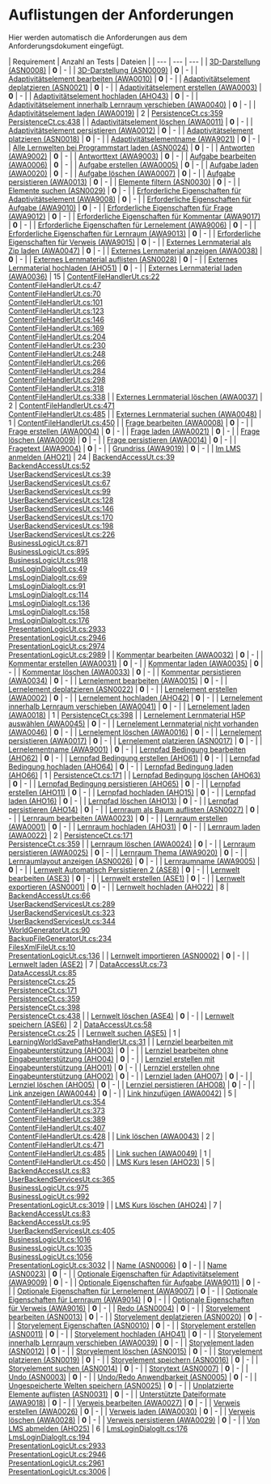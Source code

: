 # Auflistungen der Anforderungen

Hier werden automatisch die Anforderungen aus dem Anforderungsdokument eingefügt.

[//]: # (Script-Start)
| Requirement | Anzahl an Tests | Dateien |
| --- | --- | --- |
| [3D-Darstellung (ASN0008)](ASN0008.md) | **0** | - |
| [3D-Darstellung (ASN0009)](ASN0009.md) | **0** | - |
| [Adaptivitätselement bearbeiten (AWA0010)](AWA0010.md) | **0** | - |
| [Adaptivitätselement deplatzieren (ASN0021)](ASN0021.md) | **0** | - |
| [Adaptivitätselement erstellen (AWA0003)](AWA0003.md) | **0** | - |
| [Adaptivitätselement hochladen (AHO43)](AHO43.md) | **0** | - |
| [Adaptivitätselement innerhalb Lernraum verschieben (AWA0040)](AWA0040.md) | **0** | - |
| [Adaptivitätselement laden (AWA0019)](AWA0019.md) | 2 | [PersistenceCt.cs:359](https://github.com/ProjektAdLer/Autorentool/blob/main/DataAccessTest/Persistence/PersistenceCt.cs#L359)<br/>[PersistenceCt.cs:438](https://github.com/ProjektAdLer/Autorentool/blob/main/DataAccessTest/Persistence/PersistenceCt.cs#L438) |
| [Adaptivitätselement löschen (AWA0011)](AWA0011.md) | **0** | - |
| [Adaptivitätselement persistieren (AWA0012)](AWA0012.md) | **0** | - |
| [Adaptivitätselement platzieren (ASN0018)](ASN0018.md) | **0** | - |
| [Adaptivitätselementname (AWA9021)](AWA9021.md) | **0** | - |
| [Alle Lernwelten bei Programmstart laden (ASN0024)](ASN0024.md) | **0** | - |
| [Antworten (AWA9002)](AWA9002.md) | **0** | - |
| [Antworttext (AWA9003)](AWA9003.md) | **0** | - |
| [Aufgabe bearbeiten (AWA0006)](AWA0006.md) | **0** | - |
| [Aufgabe erstellen (AWA0005)](AWA0005.md) | **0** | - |
| [Aufgabe laden (AWA0020)](AWA0020.md) | **0** | - |
| [Aufgabe löschen (AWA0007)](AWA0007.md) | **0** | - |
| [Aufgabe persistieren (AWA0013)](AWA0013.md) | **0** | - |
| [Elemente filtern (ASN0030)](ASN0030.md) | **0** | - |
| [Elemente suchen (ASN0029)](ASN0029.md) | **0** | - |
| [Erforderliche Eigenschaften für Adaptivitätselement (AWA9008)](AWA9008.md) | **0** | - |
| [Erforderliche Eigenschaften für Aufgabe (AWA9010)](AWA9010.md) | **0** | - |
| [Erforderliche Eigenschaften für Frage (AWA9012)](AWA9012.md) | **0** | - |
| [Erforderliche Eigenschaften für Kommentar (AWA9017)](AWA9017.md) | **0** | - |
| [Erforderliche Eigenschaften für Lernelement (AWA9006)](AWA9006.md) | **0** | - |
| [Erforderliche Eigenschaften für Lernraum (AWA9013)](AWA9013.md) | **0** | - |
| [Erforderliche Eigenschaften für Verweis (AWA9015)](AWA9015.md) | **0** | - |
| [Externes Lernmaterial als Zip laden (AWA0047)](AWA0047.md) | **0** | - |
| [Externes Lernmaterial anzeigen (AWA0038)](AWA0038.md) | **0** | - |
| [Externes Lernmaterial auflisten (ASN0028)](ASN0028.md) | **0** | - |
| [Externes Lernmaterial hochladen (AHO51)](AHO51.md) | **0** | - |
| [Externes Lernmaterial laden (AWA0036)](AWA0036.md) | 15 | [ContentFileHandlerUt.cs:22](https://github.com/ProjektAdLer/Autorentool/blob/main/DataAccessTest/Persistence/ContentFileHandlerUt.cs#L22)<br/>[ContentFileHandlerUt.cs:47](https://github.com/ProjektAdLer/Autorentool/blob/main/DataAccessTest/Persistence/ContentFileHandlerUt.cs#L47)<br/>[ContentFileHandlerUt.cs:70](https://github.com/ProjektAdLer/Autorentool/blob/main/DataAccessTest/Persistence/ContentFileHandlerUt.cs#L70)<br/>[ContentFileHandlerUt.cs:101](https://github.com/ProjektAdLer/Autorentool/blob/main/DataAccessTest/Persistence/ContentFileHandlerUt.cs#L101)<br/>[ContentFileHandlerUt.cs:123](https://github.com/ProjektAdLer/Autorentool/blob/main/DataAccessTest/Persistence/ContentFileHandlerUt.cs#L123)<br/>[ContentFileHandlerUt.cs:146](https://github.com/ProjektAdLer/Autorentool/blob/main/DataAccessTest/Persistence/ContentFileHandlerUt.cs#L146)<br/>[ContentFileHandlerUt.cs:169](https://github.com/ProjektAdLer/Autorentool/blob/main/DataAccessTest/Persistence/ContentFileHandlerUt.cs#L169)<br/>[ContentFileHandlerUt.cs:204](https://github.com/ProjektAdLer/Autorentool/blob/main/DataAccessTest/Persistence/ContentFileHandlerUt.cs#L204)<br/>[ContentFileHandlerUt.cs:230](https://github.com/ProjektAdLer/Autorentool/blob/main/DataAccessTest/Persistence/ContentFileHandlerUt.cs#L230)<br/>[ContentFileHandlerUt.cs:248](https://github.com/ProjektAdLer/Autorentool/blob/main/DataAccessTest/Persistence/ContentFileHandlerUt.cs#L248)<br/>[ContentFileHandlerUt.cs:266](https://github.com/ProjektAdLer/Autorentool/blob/main/DataAccessTest/Persistence/ContentFileHandlerUt.cs#L266)<br/>[ContentFileHandlerUt.cs:284](https://github.com/ProjektAdLer/Autorentool/blob/main/DataAccessTest/Persistence/ContentFileHandlerUt.cs#L284)<br/>[ContentFileHandlerUt.cs:298](https://github.com/ProjektAdLer/Autorentool/blob/main/DataAccessTest/Persistence/ContentFileHandlerUt.cs#L298)<br/>[ContentFileHandlerUt.cs:318](https://github.com/ProjektAdLer/Autorentool/blob/main/DataAccessTest/Persistence/ContentFileHandlerUt.cs#L318)<br/>[ContentFileHandlerUt.cs:338](https://github.com/ProjektAdLer/Autorentool/blob/main/DataAccessTest/Persistence/ContentFileHandlerUt.cs#L338) |
| [Externes Lernmaterial löschen (AWA0037)](AWA0037.md) | 2 | [ContentFileHandlerUt.cs:471](https://github.com/ProjektAdLer/Autorentool/blob/main/DataAccessTest/Persistence/ContentFileHandlerUt.cs#L471)<br/>[ContentFileHandlerUt.cs:485](https://github.com/ProjektAdLer/Autorentool/blob/main/DataAccessTest/Persistence/ContentFileHandlerUt.cs#L485) |
| [Externes Lernmaterial suchen (AWA0048)](AWA0048.md) | 1 | [ContentFileHandlerUt.cs:450](https://github.com/ProjektAdLer/Autorentool/blob/main/DataAccessTest/Persistence/ContentFileHandlerUt.cs#L450) |
| [Frage bearbeiten (AWA0008)](AWA0008.md) | **0** | - |
| [Frage erstellen (AWA0004)](AWA0004.md) | **0** | - |
| [Frage laden (AWA0021)](AWA0021.md) | **0** | - |
| [Frage löschen (AWA0009)](AWA0009.md) | **0** | - |
| [Frage persistieren (AWA0014)](AWA0014.md) | **0** | - |
| [Fragetext (AWA9004)](AWA9004.md) | **0** | - |
| [Grundriss (AWA9019)](AWA9019.md) | **0** | - |
| [Im LMS anmelden (AHO21)](AHO21.md) | 24 | [BackendAccessUt.cs:39](https://github.com/ProjektAdLer/Autorentool/blob/main/BackendAccessTest/API/BackendAccessUt.cs#L39)<br/>[BackendAccessUt.cs:52](https://github.com/ProjektAdLer/Autorentool/blob/main/BackendAccessTest/API/BackendAccessUt.cs#L52)<br/>[UserBackendServicesUt.cs:39](https://github.com/ProjektAdLer/Autorentool/blob/main/BackendAccessTest/BackendServices/UserBackendServicesUt.cs#L39)<br/>[UserBackendServicesUt.cs:67](https://github.com/ProjektAdLer/Autorentool/blob/main/BackendAccessTest/BackendServices/UserBackendServicesUt.cs#L67)<br/>[UserBackendServicesUt.cs:99](https://github.com/ProjektAdLer/Autorentool/blob/main/BackendAccessTest/BackendServices/UserBackendServicesUt.cs#L99)<br/>[UserBackendServicesUt.cs:128](https://github.com/ProjektAdLer/Autorentool/blob/main/BackendAccessTest/BackendServices/UserBackendServicesUt.cs#L128)<br/>[UserBackendServicesUt.cs:146](https://github.com/ProjektAdLer/Autorentool/blob/main/BackendAccessTest/BackendServices/UserBackendServicesUt.cs#L146)<br/>[UserBackendServicesUt.cs:170](https://github.com/ProjektAdLer/Autorentool/blob/main/BackendAccessTest/BackendServices/UserBackendServicesUt.cs#L170)<br/>[UserBackendServicesUt.cs:198](https://github.com/ProjektAdLer/Autorentool/blob/main/BackendAccessTest/BackendServices/UserBackendServicesUt.cs#L198)<br/>[UserBackendServicesUt.cs:226](https://github.com/ProjektAdLer/Autorentool/blob/main/BackendAccessTest/BackendServices/UserBackendServicesUt.cs#L226)<br/>[BusinessLogicUt.cs:871](https://github.com/ProjektAdLer/Autorentool/blob/main/BusinessLogicTest/API/BusinessLogicUt.cs#L871)<br/>[BusinessLogicUt.cs:895](https://github.com/ProjektAdLer/Autorentool/blob/main/BusinessLogicTest/API/BusinessLogicUt.cs#L895)<br/>[BusinessLogicUt.cs:918](https://github.com/ProjektAdLer/Autorentool/blob/main/BusinessLogicTest/API/BusinessLogicUt.cs#L918)<br/>[LmsLoginDialogIt.cs:49](https://github.com/ProjektAdLer/Autorentool/blob/main/IntegrationTest/Dialogues/LmsLoginDialogIt.cs#L49)<br/>[LmsLoginDialogIt.cs:69](https://github.com/ProjektAdLer/Autorentool/blob/main/IntegrationTest/Dialogues/LmsLoginDialogIt.cs#L69)<br/>[LmsLoginDialogIt.cs:91](https://github.com/ProjektAdLer/Autorentool/blob/main/IntegrationTest/Dialogues/LmsLoginDialogIt.cs#L91)<br/>[LmsLoginDialogIt.cs:114](https://github.com/ProjektAdLer/Autorentool/blob/main/IntegrationTest/Dialogues/LmsLoginDialogIt.cs#L114)<br/>[LmsLoginDialogIt.cs:136](https://github.com/ProjektAdLer/Autorentool/blob/main/IntegrationTest/Dialogues/LmsLoginDialogIt.cs#L136)<br/>[LmsLoginDialogIt.cs:158](https://github.com/ProjektAdLer/Autorentool/blob/main/IntegrationTest/Dialogues/LmsLoginDialogIt.cs#L158)<br/>[LmsLoginDialogIt.cs:176](https://github.com/ProjektAdLer/Autorentool/blob/main/IntegrationTest/Dialogues/LmsLoginDialogIt.cs#L176)<br/>[PresentationLogicUt.cs:2933](https://github.com/ProjektAdLer/Autorentool/blob/main/PresentationTest/PresentationLogic/API/PresentationLogicUt.cs#L2933)<br/>[PresentationLogicUt.cs:2946](https://github.com/ProjektAdLer/Autorentool/blob/main/PresentationTest/PresentationLogic/API/PresentationLogicUt.cs#L2946)<br/>[PresentationLogicUt.cs:2974](https://github.com/ProjektAdLer/Autorentool/blob/main/PresentationTest/PresentationLogic/API/PresentationLogicUt.cs#L2974)<br/>[PresentationLogicUt.cs:2989](https://github.com/ProjektAdLer/Autorentool/blob/main/PresentationTest/PresentationLogic/API/PresentationLogicUt.cs#L2989) |
| [Kommentar bearbeiten (AWA0032)](AWA0032.md) | **0** | - |
| [Kommentar erstellen (AWA0031)](AWA0031.md) | **0** | - |
| [Kommentar laden (AWA0035)](AWA0035.md) | **0** | - |
| [Kommentar löschen (AWA0033)](AWA0033.md) | **0** | - |
| [Kommentar persistieren (AWA0034)](AWA0034.md) | **0** | - |
| [Lernelement bearbeiten (AWA0015)](AWA0015.md) | **0** | - |
| [Lernelement deplatzieren (ASN0022)](ASN0022.md) | **0** | - |
| [Lernelement erstellen (AWA0002)](AWA0002.md) | **0** | - |
| [Lernelement hochladen (AHO42)](AHO42.md) | **0** | - |
| [Lernelement innerhalb Lernraum verschieben (AWA0041)](AWA0041.md) | **0** | - |
| [Lernelement laden (AWA0018)](AWA0018.md) | 1 | [PersistenceCt.cs:398](https://github.com/ProjektAdLer/Autorentool/blob/main/DataAccessTest/Persistence/PersistenceCt.cs#L398) |
| [Lernelement Lernmaterial H5P auswählen (AWA0045)](AWA0045.md) | **0** | - |
| [Lernelement Lernmaterial nicht vorhanden (AWA0046)](AWA0046.md) | **0** | - |
| [Lernelement löschen (AWA0016)](AWA0016.md) | **0** | - |
| [Lernelement persistieren (AWA0017)](AWA0017.md) | **0** | - |
| [Lernelement platzieren (ASN0017)](ASN0017.md) | **0** | - |
| [Lernelementname (AWA9001)](AWA9001.md) | **0** | - |
| [Lernpfad Bedingung bearbeiten (AHO62)](AHO62.md) | **0** | - |
| [Lernpfad Bedingung erstellen (AHO61)](AHO61.md) | **0** | - |
| [Lernpfad Bedingung hochladen (AHO64)](AHO64.md) | **0** | - |
| [Lernpfad Bedingung laden (AHO66)](AHO66.md) | 1 | [PersistenceCt.cs:171](https://github.com/ProjektAdLer/Autorentool/blob/main/DataAccessTest/Persistence/PersistenceCt.cs#L171) |
| [Lernpfad Bedingung löschen (AHO63)](AHO63.md) | **0** | - |
| [Lernpfad Bedingung persistieren (AHO65)](AHO65.md) | **0** | - |
| [Lernpfad erstellen (AHO11)](AHO11.md) | **0** | - |
| [Lernpfad hochladen (AHO15)](AHO15.md) | **0** | - |
| [Lernpfad laden (AHO16)](AHO16.md) | **0** | - |
| [Lernpfad löschen (AHO13)](AHO13.md) | **0** | - |
| [Lernpfad persistieren (AHO14)](AHO14.md) | **0** | - |
| [Lernraum als Baum auflisten (ASN0027)](ASN0027.md) | **0** | - |
| [Lernraum bearbeiten (AWA0023)](AWA0023.md) | **0** | - |
| [Lernraum erstellen (AWA0001)](AWA0001.md) | **0** | - |
| [Lernraum hochladen (AHO31)](AHO31.md) | **0** | - |
| [Lernraum laden (AWA0022)](AWA0022.md) | 2 | [PersistenceCt.cs:171](https://github.com/ProjektAdLer/Autorentool/blob/main/DataAccessTest/Persistence/PersistenceCt.cs#L171)<br/>[PersistenceCt.cs:359](https://github.com/ProjektAdLer/Autorentool/blob/main/DataAccessTest/Persistence/PersistenceCt.cs#L359) |
| [Lernraum löschen (AWA0024)](AWA0024.md) | **0** | - |
| [Lernraum persistieren (AWA0025)](AWA0025.md) | **0** | - |
| [Lernraum Thema (AWA9020)](AWA9020.md) | **0** | - |
| [Lernraumlayout anzeigen (ASN0026)](ASN0026.md) | **0** | - |
| [Lernraumname (AWA9005)](AWA9005.md) | **0** | - |
| [Lernwelt Automatisch Persistieren 2 (ASE8)](ASE8.md) | **0** | - |
| [Lernwelt bearbeiten (ASE3)](ASE3.md) | **0** | - |
| [Lernwelt erstellen (ASE1)](ASE1.md) | **0** | - |
| [Lernwelt exportieren (ASN0001)](ASN0001.md) | **0** | - |
| [Lernwelt hochladen (AHO22)](AHO22.md) | 8 | [BackendAccessUt.cs:66](https://github.com/ProjektAdLer/Autorentool/blob/main/BackendAccessTest/API/BackendAccessUt.cs#L66)<br/>[UserBackendServicesUt.cs:289](https://github.com/ProjektAdLer/Autorentool/blob/main/BackendAccessTest/BackendServices/UserBackendServicesUt.cs#L289)<br/>[UserBackendServicesUt.cs:323](https://github.com/ProjektAdLer/Autorentool/blob/main/BackendAccessTest/BackendServices/UserBackendServicesUt.cs#L323)<br/>[UserBackendServicesUt.cs:344](https://github.com/ProjektAdLer/Autorentool/blob/main/BackendAccessTest/BackendServices/UserBackendServicesUt.cs#L344)<br/>[WorldGeneratorUt.cs:90](https://github.com/ProjektAdLer/Autorentool/blob/main/GeneratorTest/API/WorldGeneratorUt.cs#L90)<br/>[BackupFileGeneratorUt.cs:234](https://github.com/ProjektAdLer/Autorentool/blob/main/GeneratorTest/WorldExport/BackupFileGeneratorUt.cs#L234)<br/>[FilesXmlFileUt.cs:10](https://github.com/ProjektAdLer/Autorentool/blob/main/GeneratorTest/XmlClasses/Entities/Files.xml/FilesXmlFileUt.cs#L10)<br/>[PresentationLogicUt.cs:136](https://github.com/ProjektAdLer/Autorentool/blob/main/PresentationTest/PresentationLogic/API/PresentationLogicUt.cs#L136) |
| [Lernwelt importieren (ASN0002)](ASN0002.md) | **0** | - |
| [Lernwelt laden (ASE2)](ASE2.md) | 7 | [DataAccessUt.cs:73](https://github.com/ProjektAdLer/Autorentool/blob/main/DataAccessTest/API/DataAccessUt.cs#L73)<br/>[DataAccessUt.cs:85](https://github.com/ProjektAdLer/Autorentool/blob/main/DataAccessTest/API/DataAccessUt.cs#L85)<br/>[PersistenceCt.cs:25](https://github.com/ProjektAdLer/Autorentool/blob/main/DataAccessTest/Persistence/PersistenceCt.cs#L25)<br/>[PersistenceCt.cs:171](https://github.com/ProjektAdLer/Autorentool/blob/main/DataAccessTest/Persistence/PersistenceCt.cs#L171)<br/>[PersistenceCt.cs:359](https://github.com/ProjektAdLer/Autorentool/blob/main/DataAccessTest/Persistence/PersistenceCt.cs#L359)<br/>[PersistenceCt.cs:398](https://github.com/ProjektAdLer/Autorentool/blob/main/DataAccessTest/Persistence/PersistenceCt.cs#L398)<br/>[PersistenceCt.cs:438](https://github.com/ProjektAdLer/Autorentool/blob/main/DataAccessTest/Persistence/PersistenceCt.cs#L438) |
| [Lernwelt löschen (ASE4)](ASE4.md) | **0** | - |
| [Lernwelt speichern (ASE6)](ASE6.md) | 2 | [DataAccessUt.cs:58](https://github.com/ProjektAdLer/Autorentool/blob/main/DataAccessTest/API/DataAccessUt.cs#L58)<br/>[PersistenceCt.cs:25](https://github.com/ProjektAdLer/Autorentool/blob/main/DataAccessTest/Persistence/PersistenceCt.cs#L25) |
| [Lernwelt suchen (ASE5)](ASE5.md) | 1 | [LearningWorldSavePathsHandlerUt.cs:31](https://github.com/ProjektAdLer/Autorentool/blob/main/DataAccessTest/Persistence/LearningWorldSavePathsHandlerUt.cs#L31) |
| [Lernziel bearbeiten mit Eingabeunterstützung (AHO03)](AHO03.md) | **0** | - |
| [Lernziel bearbeiten ohne Eingabeunterstützung (AHO04)](AHO04.md) | **0** | - |
| [Lernziel erstellen mit Eingabeunterstützung (AHO01)](AHO01.md) | **0** | - |
| [Lernziel erstellen ohne Eingabeunterstützung (AHO02)](AHO02.md) | **0** | - |
| [Lernziel laden (AHO07)](AHO07.md) | **0** | - |
| [Lernziel löschen (AHO05)](AHO05.md) | **0** | - |
| [Lernziel persistieren (AHO08)](AHO08.md) | **0** | - |
| [Link anzeigen (AWA0044)](AWA0044.md) | **0** | - |
| [Link hinzufügen (AWA0042)](AWA0042.md) | 5 | [ContentFileHandlerUt.cs:354](https://github.com/ProjektAdLer/Autorentool/blob/main/DataAccessTest/Persistence/ContentFileHandlerUt.cs#L354)<br/>[ContentFileHandlerUt.cs:373](https://github.com/ProjektAdLer/Autorentool/blob/main/DataAccessTest/Persistence/ContentFileHandlerUt.cs#L373)<br/>[ContentFileHandlerUt.cs:389](https://github.com/ProjektAdLer/Autorentool/blob/main/DataAccessTest/Persistence/ContentFileHandlerUt.cs#L389)<br/>[ContentFileHandlerUt.cs:407](https://github.com/ProjektAdLer/Autorentool/blob/main/DataAccessTest/Persistence/ContentFileHandlerUt.cs#L407)<br/>[ContentFileHandlerUt.cs:428](https://github.com/ProjektAdLer/Autorentool/blob/main/DataAccessTest/Persistence/ContentFileHandlerUt.cs#L428) |
| [Link löschen (AWA0043)](AWA0043.md) | 2 | [ContentFileHandlerUt.cs:471](https://github.com/ProjektAdLer/Autorentool/blob/main/DataAccessTest/Persistence/ContentFileHandlerUt.cs#L471)<br/>[ContentFileHandlerUt.cs:485](https://github.com/ProjektAdLer/Autorentool/blob/main/DataAccessTest/Persistence/ContentFileHandlerUt.cs#L485) |
| [Link suchen (AWA0049)](AWA0049.md) | 1 | [ContentFileHandlerUt.cs:450](https://github.com/ProjektAdLer/Autorentool/blob/main/DataAccessTest/Persistence/ContentFileHandlerUt.cs#L450) |
| [LMS Kurs lesen (AHO23)](AHO23.md) | 5 | [BackendAccessUt.cs:83](https://github.com/ProjektAdLer/Autorentool/blob/main/BackendAccessTest/API/BackendAccessUt.cs#L83)<br/>[UserBackendServicesUt.cs:365](https://github.com/ProjektAdLer/Autorentool/blob/main/BackendAccessTest/BackendServices/UserBackendServicesUt.cs#L365)<br/>[BusinessLogicUt.cs:975](https://github.com/ProjektAdLer/Autorentool/blob/main/BusinessLogicTest/API/BusinessLogicUt.cs#L975)<br/>[BusinessLogicUt.cs:992](https://github.com/ProjektAdLer/Autorentool/blob/main/BusinessLogicTest/API/BusinessLogicUt.cs#L992)<br/>[PresentationLogicUt.cs:3019](https://github.com/ProjektAdLer/Autorentool/blob/main/PresentationTest/PresentationLogic/API/PresentationLogicUt.cs#L3019) |
| [LMS Kurs löschen (AHO24)](AHO24.md) | 7 | [BackendAccessUt.cs:83](https://github.com/ProjektAdLer/Autorentool/blob/main/BackendAccessTest/API/BackendAccessUt.cs#L83)<br/>[BackendAccessUt.cs:95](https://github.com/ProjektAdLer/Autorentool/blob/main/BackendAccessTest/API/BackendAccessUt.cs#L95)<br/>[UserBackendServicesUt.cs:405](https://github.com/ProjektAdLer/Autorentool/blob/main/BackendAccessTest/BackendServices/UserBackendServicesUt.cs#L405)<br/>[BusinessLogicUt.cs:1016](https://github.com/ProjektAdLer/Autorentool/blob/main/BusinessLogicTest/API/BusinessLogicUt.cs#L1016)<br/>[BusinessLogicUt.cs:1035](https://github.com/ProjektAdLer/Autorentool/blob/main/BusinessLogicTest/API/BusinessLogicUt.cs#L1035)<br/>[BusinessLogicUt.cs:1056](https://github.com/ProjektAdLer/Autorentool/blob/main/BusinessLogicTest/API/BusinessLogicUt.cs#L1056)<br/>[PresentationLogicUt.cs:3032](https://github.com/ProjektAdLer/Autorentool/blob/main/PresentationTest/PresentationLogic/API/PresentationLogicUt.cs#L3032) |
| [Name (ASN0006)](ASN0006.md) | **0** | - |
| [Name (ASN0023)](ASN0023.md) | **0** | - |
| [Optionale Eigenschaften für Adaptivitätselement (AWA9009)](AWA9009.md) | **0** | - |
| [Optionale Eigenschaften für Aufgabe (AWA9011)](AWA9011.md) | **0** | - |
| [Optionale Eigenschaften für Lernelement (AWA9007)](AWA9007.md) | **0** | - |
| [Optionale Eigenschaften für Lernraum (AWA9014)](AWA9014.md) | **0** | - |
| [Optionale Eigenschaften für Verweis (AWA9016)](AWA9016.md) | **0** | - |
| [Redo (ASN0004)](ASN0004.md) | **0** | - |
| [Storyelement bearbeiten (ASN0013)](ASN0013.md) | **0** | - |
| [Storyelement deplatzieren (ASN0020)](ASN0020.md) | **0** | - |
| [Storyelement Eigenschaften (ASN0010)](ASN0010.md) | **0** | - |
| [Storyelement erstellen (ASN0011)](ASN0011.md) | **0** | - |
| [Storyelement hochladen (AHO41)](AHO41.md) | **0** | - |
| [Storyelement innerhalb Lernraum verschieben (AWA0039)](AWA0039.md) | **0** | - |
| [Storyelement laden (ASN0012)](ASN0012.md) | **0** | - |
| [Storyelement löschen (ASN0015)](ASN0015.md) | **0** | - |
| [Storyelement platzieren (ASN0019)](ASN0019.md) | **0** | - |
| [Storyelement speichern (ASN0016)](ASN0016.md) | **0** | - |
| [Storyelement suchen (ASN0014)](ASN0014.md) | **0** | - |
| [Storytext (ASN0007)](ASN0007.md) | **0** | - |
| [Undo (ASN0003)](ASN0003.md) | **0** | - |
| [Undo/Redo Anwendbarkeit (ASN0005)](ASN0005.md) | **0** | - |
| [Ungespeicherte Welten speichern (ASN0025)](ASN0025.md) | **0** | - |
| [Unplatzierte Elemente auflisten (ASN0031)](ASN0031.md) | **0** | - |
| [Unterstützte Dateiformate (AWA9018)](AWA9018.md) | **0** | - |
| [Verweis bearbeiten (AWA0027)](AWA0027.md) | **0** | - |
| [Verweis erstellen (AWA0026)](AWA0026.md) | **0** | - |
| [Verweis laden (AWA0030)](AWA0030.md) | **0** | - |
| [Verweis löschen (AWA0028)](AWA0028.md) | **0** | - |
| [Verweis persistieren (AWA0029)](AWA0029.md) | **0** | - |
| [Von LMS abmelden (AHO25)](AHO25.md) | 6 | [LmsLoginDialogIt.cs:176](https://github.com/ProjektAdLer/Autorentool/blob/main/IntegrationTest/Dialogues/LmsLoginDialogIt.cs#L176)<br/>[LmsLoginDialogIt.cs:194](https://github.com/ProjektAdLer/Autorentool/blob/main/IntegrationTest/Dialogues/LmsLoginDialogIt.cs#L194)<br/>[PresentationLogicUt.cs:2933](https://github.com/ProjektAdLer/Autorentool/blob/main/PresentationTest/PresentationLogic/API/PresentationLogicUt.cs#L2933)<br/>[PresentationLogicUt.cs:2946](https://github.com/ProjektAdLer/Autorentool/blob/main/PresentationTest/PresentationLogic/API/PresentationLogicUt.cs#L2946)<br/>[PresentationLogicUt.cs:2961](https://github.com/ProjektAdLer/Autorentool/blob/main/PresentationTest/PresentationLogic/API/PresentationLogicUt.cs#L2961)<br/>[PresentationLogicUt.cs:3006](https://github.com/ProjektAdLer/Autorentool/blob/main/PresentationTest/PresentationLogic/API/PresentationLogicUt.cs#L3006) |
